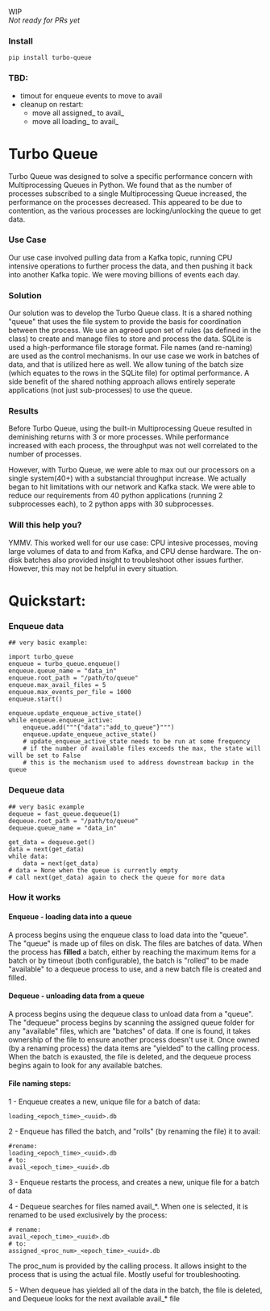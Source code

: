 WIP  
*Not ready for PRs yet*

### Install
```
pip install turbo-queue
```

### TBD:
- timout for enqueue events to move to avail
- cleanup on restart:
  - move all assigned_ to avail_
  - move all loading_ to avail_


# Turbo Queue

Turbo Queue was designed to solve a specific performance concern with Multiprocessing Queues in Python.  We found that as the number of processes subscribed to a single Multiprocessing Queue increased, the performance on the processes decreased.  This appeared to be due to contention, as the various processes are locking/unlocking the queue to get data.

### Use Case

Our use case involved pulling data from a Kafka topic, running CPU intensive operations to further process the data, and then pushing it back into another Kafka topic.  We were moving billions of events each day.

### Solution
Our solution was to develop the Turbo Queue class.  It is a shared nothing "queue" that uses the file system to provide the basis for coordination between the process.  We use an agreed upon set of rules (as defined in the class) to create and manage files to store and process the data.  SQLite is used a high-performance file storage format.  File names (and re-naming) are used as the control mechanisms.  In our use case we work in batches of data, and that is utilized here as well.  We allow tuning of the batch size (which equates to the rows in the SQLite file) for optimal performance.  A side benefit of the shared nothing approach allows entirely seperate applications (not just sub-processes) to use the queue.

### Results
Before Turbo Queue, using the built-in Multiprocessing Queue resulted in deminishing returns with 3 or more processes.  While performance increased with each process, the throughput was not well correlated to the number of processes.  
  
However, with Turbo Queue, we were able to max out our processors on a single system(40+) with a substancial throughput increase.  We actually began to hit limitations with our network and Kafka stack.  We were able to reduce our requirements from 40 python applications (running 2 subprocesses each), to 2 python apps with 30 subprocesses.

### Will this help you?
YMMV.  This worked well for our use case: CPU intesive processes, moving large volumes of data to and from Kafka, and CPU dense hardware. The on-disk batches also provided insight to troubleshoot other issues further.  However, this may not be helpful in every situation.


# Quickstart:
### Enqueue data
```
## very basic example:

import turbo_queue
enqueue = turbo_queue.enqueue()
enqueue.queue_name = "data_in"
enqueue.root_path = "/path/to/queue"
enqueue.max_avail_files = 5
enqueue.max_events_per_file = 1000
enqueue.start()

enqueue.update_enqueue_active_state()
while enqueue.enqueue_active:
    enqueue.add("""{"data":"add_to_queue"}""")
    enqueue.update_enqueue_active_state()
    # update_enqueue_active_state needs to be run at some frequency
    # if the number of available files exceeds the max, the state will will be set to False
    # this is the mechanism used to address downstream backup in the queue
```

### Dequeue data
```
## very basic example
dequeue = fast_queue.dequeue(1)
dequeue.root_path = "/path/to/queue"
dequeue.queue_name = "data_in"

get_data = dequeue.get()
data = next(get_data)
while data:
    data = next(get_data)
# data = None when the queue is currently empty
# call next(get_data) again to check the queue for more data
```

### How it works

#### Enqueue - loading data into a queue
A process begins using the enqueue class to load data into the "queue".  The "queue" is made up of files on disk.  The files are batches of data.  When the process has **filled** a batch, either by reaching the maximum items for a batch or by timeout (both configurable), the batch is "rolled" to be made "available" to a dequeue process to use, and a new batch file is created and filled.

#### Dequeue - unloading data from a queue
A process begins using the dequeue class to unload data from a "queue".  The "dequeue" process begins by scanning the assigned queue folder for any "available" files, which are "batches" of data.  If one is found, it takes ownership of the file to ensure another process doesn't use it.  Once owned (by a renaming process) the data items are "yielded" to the calling process.  When the batch is exausted, the file is deleted, and the dequeue process begins again to look for any available batches.

#### File naming steps:

1 - Enqueue creates a new, unique file for a batch of data:
```
loading_<epoch_time>_<uuid>.db
```
2 - Enqueue has filled the batch, and "rolls" (by renaming the file) it to avail:
```
#rename:
loading_<epoch_time>_<uuid>.db
# to:
avail_<epoch_time>_<uuid>.db
```
3 - Enqueue restarts the process, and creates a new, unique file for a batch of data  

4 - Dequeue searches for files named avail_*.  When one is selected, it is renamed to be used exclusively by the process:  
```
# rename:
avail_<epoch_time>_<uuid>.db
# to:
assigned_<proc_num>_<epoch_time>_<uuid>.db
```  
The proc_num is provided by the calling process.  It allows insight to the process that is using the actual file.  Mostly useful for troubleshooting.  

5 - When dequeue has yielded all of the data in the batch, the file is deleted, and Dequeue looks for the next available avail_* file  

